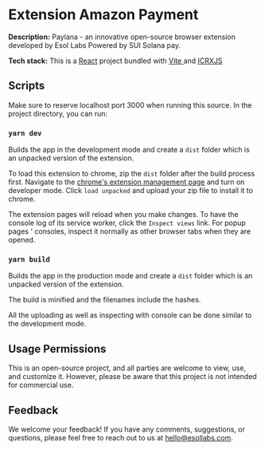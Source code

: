 # Extension Amazon Payment

**Description:** Paylana - an innovative open-source browser extension developed by Esol Labs Powered by SUI Solana pay.

**Tech stack:** This is a [React](https://react.dev/) project bundled with [Vite ](https://vitejs.dev/) and [ICRXJS](https://crxjs.dev/vite-plugin)

## Scripts

Make sure to reserve localhost port 3000 when running this source.
In the project directory, you can run:

### `yarn dev`

Builds the app in the development mode and create a `dist` folder which is an unpacked version of the extension.

To load this extension to chrome, zip the `dist` folder after the build process first. Navigate to the [chrome's extension management page](chrome://extensions/) and turn on developer mode. Click `load unpacked` and upload your zip file to install it to chrome.

The extension pages will reload when you make changes. To have the console log of its service worker, click the `Inspect views` link. For popup pages ' consoles, inspect it normally as other browser tabs when they are opened.

### `yarn build`

Builds the app in the production mode and create a `dist` folder which is an unpacked version of the extension.

The build is minified and the filenames include the hashes.

All the uploading as well as inspecting with console can be done similar to the development mode.

## Usage Permissions

This is an open-source project, and all parties are welcome to view, use, and customize it. However, please be aware that this project is not intended for commercial use.

## Feedback

We welcome your feedback! If you have any comments, suggestions, or questions, please feel free to reach out to us at [hello@esollabs.com](mailto:hello@esollabs.com).
